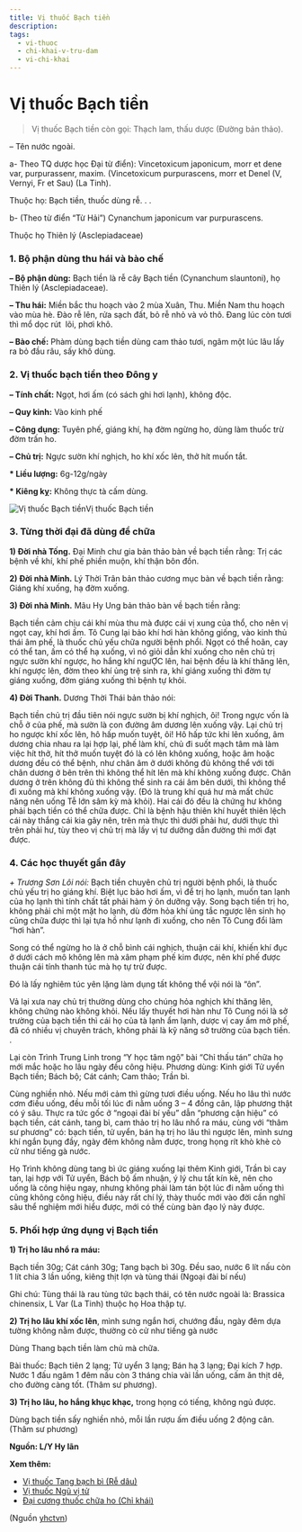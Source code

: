```yaml
---
title: Vị thuốc Bạch tiền
description: 
tags:
  - vi-thuoc
  - chi-khai-v-tru-dam
  - vi-chi-khai
---
```


# Vị thuốc Bạch tiền 

> Vị thuốc Bạch tiền còn gọi: Thạch lam, thấu dược (Đường bản thảo).

– Tên nước ngoài. 

a- Theo TQ dược học Đại từ điển): Vincetoxicum japonicum, morr et dene var, purpurassenr, maxim. (Vincetoxicum purpurascens, morr et Denel (V, Vernyi, Fr et Sau) (La Tinh).

Thuộc họ: Bạch tiền, thuốc dùng rễ. . .

b- (Theo từ điển “Từ Hải”) Cynanchum japonicum var purpurascens.

Thuộc họ Thiên lý (Asclepiadaceae) 

### 1. Bộ phận dùng thu hái và bào chế

**– Bộ phận dùng:** Bạch tiền là rễ cây Bạch tiền (Cynanchum slauntoni), họ Thiên lý (Asclepiadaceae).

**– Thu hái:** Miền bắc thu hoạch vào 2 mùa Xuân, Thu. Miền Nam thu hoạch vào mùa hè. Đào rễ lên, rửa sạch đất, bỏ rễ nhỏ và vỏ thô. Đang lúc còn tươi thì mổ dọc rút  lõi, phơi khô.

**– Bào chế:** Phàm dùng bạch tiền dùng cam thảo tươi, ngâm một lúc lâu lấy ra bỏ đầu râu, sấy khô dùng.

### 2. Vị thuốc bạch tiền theo Đông y

**– Tính chất:** Ngọt, hơi ấm (có sách ghi hơi lạnh), không độc. 

**– Quy kinh:** Vào kinh phế

**– Công dụng:** Tuyên phế, giáng khí, hạ đờm ngừng ho, dùng làm thuốc trừ đờm trấn ho.

**– Chủ trị:** Ngực sườn khí nghịch, ho khí xốc lên, thở hít muốn tắt.

**\* Liều lượng:** 6g-12g/ngày

**\* Kiêng kỵ:** Không thực tà cấm dùng.

![Vị thuốc Bạch tiền](/imgs/yhctvn/vi-thuoc-bach-tien.jpg)Vị thuốc Bạch tiền

### 3. Từng thời đại đã dùng để chữa

**1) Đời nhà Tống.** Đại Minh chư gia bản thảo bàn về bạch tiền rằng: Trị các bệnh về khí, khí phế phiền muộn, khí thận bôn đồn. 

**2) Đời nhà Minh.** Lý Thời Trân bản thảo cương mục bàn về bạch tiền rằng: Giáng khí xuống, hạ đờm xuống.

**3) Đời nhà Minh.** Mâu Hy Ung bản thảo bàn về bạch tiền rằng:

Bạch tiền cảm chịu cái khí mùa thu mà được cái vị xung của thổ, cho nên vị ngọt cay, khí hơi ấm. Tô Cung lại bảo khí hơi hàn không giống, vào kinh thủ thái âm phế, là thuốc chủ yếu chữa người bệnh phổi. Ngọt có thể hoãn, cay có thể tan, ấm có thể hạ xuống, vì nó giỏi dẫn khí xuống cho nên chủ trị ngực sườn khí ngược, ho hắng khí ngưỢC lên, hai bệnh đều là khí thăng lên, khí ngược lên, đờm theo khí ủng trệ sinh ra, khí giáng xuống thì đờm tự giáng xuống, đờm giáng xuống thì bệnh tự khỏi.

**4) Đời Thanh.** Dương Thời Thái bản thảo nói:

Bạch tiền chủ trị đầu tiên nói ngực sườn bị khí nghịch, ôi! Trong ngực vốn là chỗ ở của phế, mà sườn là con đường âm dương lên xuống vậy. Lại chủ trị ho ngược khí xốc lên, hô hấp muốn tuyệt, ôi! Hô hấp tức khi lên xuống, âm dương chia nhau ra lại hợp lại, phế làm khí, chủ đi suốt mạch tâm mà làm việc hít thở, hít thở muốn tuyệt đó là có lên không xuống, hoặc âm hoặc dương đều có thể bệnh, như chân âm ở dưới không đủ không thể với tới chân dương ở bên trên thì không thể hít lên mà khí không xuống được. Chân dương ở trên không đủ thì không thể sinh ra cái âm bên dưới, thì không thể đi xuống mà khí không xuống vậy. (Đó là trung khí quá hư mà mất chức năng nên uống Tễ lớn sâm kỳ mà khỏi). Hai cái đó đều là chứng hư không phải bạch tiền có thể chữa được. Chỉ là bệnh hậu thiên khí huyết thiên lệch cái này thắng cái kia gây nên, trên mà thực thì dưới phải hư, dưới thực thì trên phải hư, tùy theo vị chủ trị mà lấy vị tư dưỡng dẫn đường thì mới đạt được.

### 4. Các học thuyết gần đây

*+ Trương Sơn Lôi nói:* Bạch tiền chuyên chủ trị người bệnh phổi, là thuốc chủ yếu trị ho giáng khí. Biệt lục bảo hơi ấm, vì để trị ho lạnh, muốn tan lạnh của họ lạnh thì tính chất tất phải hàm ý ôn dưỡng vậy. Song bạch tiền trị ho, không phải chỉ một mặt ho lạnh, dù đờm hỏa khí ủng tắc ngược lên sinh họ cũng chữa được thì lại tựa hồ như lạnh đi xuống, cho nên Tô Cung đổi làm “hơi hàn”.

Song có thể ngừng ho là ở chỗ bình cái nghịch, thuận cái khí, khiến khí đục ở dưới cách mô không lên mà xâm phạm phế kim được, nên khí phế được thuận cái tính thanh túc mà họ tự trừ được.

Đó là lấy nghiêm túc yên lặng làm dụng tất không thể vội nói là “ôn”.

Vả lại xưa nay chủ trị thường dùng cho chúng hỏa nghịch khí thăng lên, không chứng nào không khỏi. Nếu lấy thuyết hơi hàn như Tô Cung nói là sở trường của bạch tiền thì cái họ của tà lạnh ẩm lạnh, dược vị cay ấm mở phế, đã có nhiều vị chuyên trách, không phải là kỹ năng sở trường của bạch tiền. .

Lại còn Trình Trung Linh trong “Y học tâm ngộ” bài “Chỉ thấu tán” chữa họ mới mắc hoặc ho lâu ngày đều công hiệu. Phương dùng: Kinh giới Tử uyển Bạch tiền; Bách bộ; Cát cánh; Cam thảo; Trần bì.

Cùng nghiền nhỏ. Nếu mới cảm thì gừng tươi điều uống. Nếu ho lâu thì nước cơm điều uống, đều mỗi tối lúc đi nằm uống 3 – 4 đồng cân, lập phương thật có ý sâu. Thực ra tức gốc ở “ngoại đài bí yếu” dẫn “phương cận hiệu” có bạch tiền, cát cánh, tang bì, cam thảo trị ho lâu nhổ ra máu, cùng với “thâm sư phương” có: bạch tiền, tử uyển, bán hạ trị ho lâu thì ngược lên, mình sưng khí ngắn bụng đầy, ngày đêm không nằm được, trong họng rít khò khè cò cử như tiếng gà nước.

Họ Trình không dùng tang bì ức giáng xuống lại thêm Kinh giới, Trần bì cay tan, lại hợp với Tử uyển, Bách bộ ấm nhuận, ý lý chu tất kín kẽ, nên cho uống là công hiệu ngay, nhưng không phải làm tán bột lúc đi nằm uống thì cũng không công hiệu, điều này rất chí lý, thày thuốc mới vào đời cần nghĩ sâu thể nghiệm mới hiểu được, mới có thể cùng bàn đạo lý này được.

### 5. Phối hợp ứng dụng vị Bạch tiền

**1) Trị ho lâu nhổ ra máu:**

Bạch tiền 30g; Cát cánh 30g; Tang bạch bì 30g. Đều sao, nước 6 lít nấu còn 1 lít chia 3 lần uống, kiêng thịt lợn và tùng thái (Ngoại đài bí nếu)

Ghi chú: Tùng thái là rau tùng tức bạch thái, có tên nước ngoài là: Brassica chinensix, L Var (La Tinh) thuộc họ Hoa thập tự.

**2) Trị ho lâu khí xốc lên**, mình sưng ngắn hơi, chướng đầu, ngày đêm dựa tường không nằm được, thường cò cử như tiếng gà nước

Dùng Thang bạch tiền làm chủ mà chữa. 

Bài thuốc: Bạch tiên 2 lạng; Tử uyển 3 lạng; Bán hạ 3 lạng; Đại kích 7 hợp. Nước 1 đấu ngâm 1 đêm nấu còn 3 tháng chia vài lần uống, cấm ăn thịt dê, cho đường càng tốt. (Thâm sư phương).

**3) Trị ho lâu, ho hắng khục khạc,** trong họng có tiếng, không ngủ được. 

Dùng bạch tiền sấy nghiền nhỏ, mỗi lần rượu ấm điều uống 2 động cân. (Thâm sư phương) 

**Nguồn: L/Y Hy lãn**

**Xem thêm:**

* [Vị thuốc Tang bạch bì (Rễ dâu)](/yhctvn/vi-thuoc-tang-bach-bi-re-dau/)
* [Vị thuốc Ngũ vị tử](/yhctvn/vi-thuoc-ngu-vi-tu/)
* [Đại cương thuốc chữa ho (Chỉ khái)](/yhctvn/dai-cuong-thuoc-chua-ho-chi-khai/)

(Nguồn <a href="https://yhctvn.com/vi-thuoc-bach-tien/" target="_blank">yhctvn</a>)
